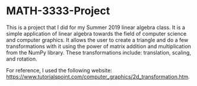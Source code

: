 # MATH-3333-Project

This is a project that I did for my Summer 2019 linear algebra class. It is a simple application of linear algebra towards the field of computer science and computer graphics. It allows the user to create a triangle and do a few transformations with it using the power of matrix addition and multiplication from the NumPy library. These transformations include: translation, scaling, and rotation.

For reference, I used the following website: https://www.tutorialspoint.com/computer_graphics/2d_transformation.htm.
